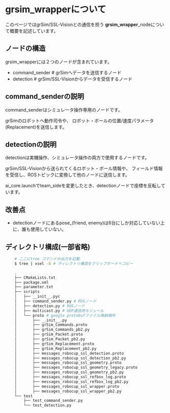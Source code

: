 # grsim_wrapperについて
このページではgrSim/SSL-Visionとの通信を担う **grsim_wrapper**_nodeについて概要を記述しています。


## ノードの構造
grsim_wrapperには２つのノードが含まれています。

- command_sender # grSimへデータを送信するノード
- detection # grSim/SSL-Visionからデータを受信するノード


## command_senderの説明
command_senderはシミュレータ操作専用のノードです。

grSimのロボットへ動作司令や、
ロボット・ボールの位置/速度パラメータ(Replacement)を送信します。

## detectionの説明
detectionは実機操作、シミュレータ操作の両方で使用するノードです。

grSim/SSL-Visionから送られてくるロボット・ボール情報や、
フィールド情報を受信し、ROSトピックに変換して他のノードに送信します。

ai_core.launchでteam_sideを変更したとき、detectionノードで座標を反転しています。

## 改善点

- detectionノードにあるpose_(friend, enemy)は6台にしか対応していない上に、誰も使用していない。


## ディレクトリ構成(一部省略)
```zsh
    # ここにtree コマンドの出力を記載
    $ tree | xsel -b # ディレクトリ構造をクリップボードへコピー

    .
    ├── CMakeLists.txt
    ├── package.xml
    ├── parameter.txt
    ├── scripts
    │   ├── __init__.pyc
    │   ├── command_sender.py # ROSノード
    │   ├── detection.py # ROSノード
    │   ├── multicast.py # UDP通信用モジュール
    │   └── proto # google protobufファイル格納場所
    │       ├── __init__.py
    │       ├── grSim_Commands.proto
    │       ├── grSim_Commands_pb2.py
    │       ├── grSim_Packet.proto
    │       ├── grSim_Packet_pb2.py
    │       ├── grSim_Replacement.proto
    │       ├── grSim_Replacement_pb2.py
    │       ├── messages_robocup_ssl_detection.proto
    │       ├── messages_robocup_ssl_detection_pb2.py
    │       ├── messages_robocup_ssl_geometry.proto
    │       ├── messages_robocup_ssl_geometry_legacy.proto
    │       ├── messages_robocup_ssl_geometry_pb2.py
    │       ├── messages_robocup_ssl_refbox_log.proto
    │       ├── messages_robocup_ssl_refbox_log_pb2.py
    │       ├── messages_robocup_ssl_wrapper.proto
    │       ├── messages_robocup_ssl_wrapper_pb2.py
    └── test
        ├── test_command_sender.py
        └── test_detection.py
```
